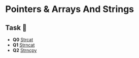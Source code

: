 # Pointers & Arrays And Strings

## Task :page_with_curl:
* **Q0** [Strcat](./0-strcat.c)
* **Q1** [Strncat](./1-strncat.c)
* **Q2** [Strncpy](./0-strncpy.c)

